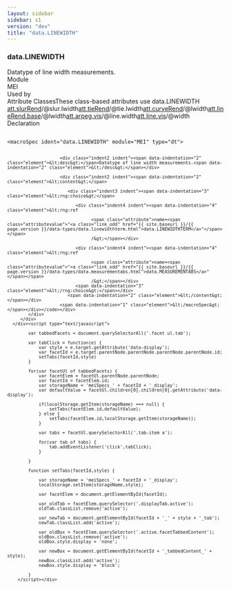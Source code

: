 ```yaml
---
layout: sidebar
sidebar: s1
version: "dev"
title: "data.LINEWIDTH"
---
```

<div class="specPage">
   <div class="datatypeSpec">
      <h3 id="data.LINEWIDTH">data.LINEWIDTH</h3>
      <div class="specs">
         <div class="desc">Datatype of line width measurements.</div>
         <div class="facet module">
            <div class="label">Module</div>
            <div class="statement text">MEI</div>
         </div>
         <div class="facet usedBy" id="usedBy">
            <div class="label">Used by</div>
            <div class="statement list">
               <div class="classBox dtBox" title="Attribute Classes">
                  <div class="classHeading"><label class="classLabel">Attribute Classes</label><span class="classDesc">These class-based attributes use data.LINEWIDTH</span></div>
                  <div class="classContent"><span class="ident attclass" data-ident="att.slurRend" data-module="MEI.cmn"><a class="classLink" title="Attributes that describe the rendition of slurs." href="{{ site.baseurl }}/{{ page.version }}/attribute-classes/att.slurrend.html">att.slurRend</a>/<span title="">@slur.lwidth</span></span><span class="ident attclass" data-ident="att.tieRend" data-module="MEI.cmn"><a class="classLink" title="Attributes that describe the rendition of ties." href="{{ site.baseurl }}/{{ page.version }}/attribute-classes/att.tierend.html">att.tieRend</a>/<span title="">@tie.lwidth</span></span><span class="ident attclass" data-ident="att.curveRend" data-module="MEI.shared"><a class="classLink" title="Attributes that record the visual rendition of curves." href="{{ site.baseurl }}/{{ page.version }}/attribute-classes/att.curverend.html">att.curveRend</a>/<span title="Width of a curved line.">@lwidth</span></span><span class="ident attclass" data-ident="att.lineRend.base" data-module="MEI.shared"><a class="classLink" title="Attributes that record the basic visual rendition of lines." href="{{ site.baseurl }}/{{ page.version }}/attribute-classes/att.linerend.base.html">att.lineRend.base</a>/<span title="Width of a line.">@lwidth</span></span><span class="ident attclass" data-ident="att.arpeg.vis" data-module="MEI.visual"><a class="classLink" title="Visual domain attributes." href="{{ site.baseurl }}/{{ page.version }}/attribute-classes/att.arpeg.vis.html">att.arpeg.vis</a>/<span title="Width of the line.">@line.width</span></span><span class="ident attclass" data-ident="att.line.vis" data-module="MEI.visual"><a class="classLink" title="Attributes for describing the visual appearance of a line." href="{{ site.baseurl }}/{{ page.version }}/attribute-classes/att.line.vis.html">att.line.vis</a>/<span title="Width of the line.">@width</span></span></div>
               </div>
            </div>
         </div>
         <div class="facet declaration">
            <div class="label">Declaration</div>
            <div class="statement declaration">
               <div class="code" xml:space="preserve" data-lang="ODD"><code>
                     <div class="indent1 indent"><span data-indentation="1" class="element">&lt;macroSpec <span class="attribute">ident=</span><span class="attributevalue">"data.LINEWIDTH"</span> <span class="attribute">module=</span><span class="attributevalue">"MEI"</span> <span class="attribute">type=</span><span class="attributevalue">"dt"</span>&gt;</span>
                        
                        <div class="indent2 indent"><span data-indentation="2" class="element">&lt;desc&gt;</span>Datatype of line width measurements.<span data-indentation="2" class="element">&lt;/desc&gt;</span></div>
                        
                        <div class="indent2 indent"><span data-indentation="2" class="element">&lt;content&gt;</span>
                           
                           <div class="indent3 indent"><span data-indentation="3" class="element">&lt;rng:choice&gt;</span>
                              
                              <div class="indent4 indent"><span data-indentation="4" class="element">&lt;rng:ref
                                    
                                    <span class="attribute">name=<span class="attributevalue">"<a class="link_odd" href="{{ site.baseurl }}/{{ page.version }}/data-types/data.linewidthterm.html">data.LINEWIDTHTERM</a>"</span></span>
                                    /&gt;</span></div>
                              
                              <div class="indent4 indent"><span data-indentation="4" class="element">&lt;rng:ref
                                    
                                    <span class="attribute">name=<span class="attributevalue">"<a class="link_odd" href="{{ site.baseurl }}/{{ page.version }}/data-types/data.measurementabs.html">data.MEASUREMENTABS</a>"</span></span>
                                    /&gt;</span></div>
                              <span data-indentation="3" class="element">&lt;/rng:choice&gt;</span></div>
                           <span data-indentation="2" class="element">&lt;/content&gt;</span></div>
                        <span data-indentation="1" class="element">&lt;/macroSpec&gt;</span></div></code></div>
            </div>
         </div>
      </div><script type="text/javascript">
            
            var tabbedFacets = document.querySelectorAll('.facet ul.tab');
            
            var tabClick = function(e) {
                var style = e.target.getAttribute('data-display');
                var facetId = e.target.parentNode.parentNode.parentNode.parentNode.id;
                setTabs(facetId,style)
            }
            
            for(var facetUl of tabbedFacets) {
                var facetElem = facetUl.parentNode.parentNode;
                var facetId = facetElem.id;
                var storageName = 'meiSpecs_' + facetId + '_display';
                var defaultValue = facetUl.children[0].children[0].getAttribute('data-display');
                
                if(localStorage.getItem(storageName) === null) {
                    setTabs(facetElem.id,defaultValue);
                } else {
                    setTabs(facetElem.id,localStorage.getItem(storageName));
                }
                
                var tabs = facetUl.querySelectorAll('.tab-item a');
                
                for(var tab of tabs) {
                    tab.addEventListener('click',tabClick);
                }
                
            }
            
            function setTabs(facetId,style) {
                
                var storageName = 'meiSpecs_' + facetId + '_display';
                localStorage.setItem(storageName,style);
                
                var facetElem = document.getElementById(facetId);
                
                var oldTab = facetElem.querySelector('.displayTab.active');
                oldTab.classList.remove('active');
                
                var newTab = document.getElementById(facetId + '_' + style + '_tab');
                newTab.classList.add('active');
                
                var oldBox = facetElem.querySelector('.active.facetTabbedContent');
                oldBox.classList.remove('active');
                oldBox.style.display = 'none';
                
                var newBox = document.getElementById(facetId + '_tabbedContent_' + style);
                newBox.classList.add('active');
                newBox.style.display = 'block';
                
            }
        </script></div>
</div>